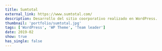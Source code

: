 ```yaml
---
title: Sumtotal
external_link: https://www.sumtotal.com/
description: Desarrollo del sitio coorporativo realizado en WordPress. Importación y adaptación de base de datos de sitio existente. Manejo de equipo.
thumbnail: 'portfolio/sumtotal.jpg'
tags: ['WordPress', 'WP Theme', 'Team leader']
date: 2019-02
show: true
has_single: false
---
```

